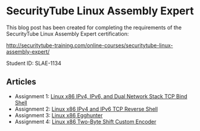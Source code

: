 # SecurityTube Linux Assembly Expert

This blog post has been created for completing the requirements of the SecurityTube Linux Assembly Expert certification:

http://securitytube-training.com/online-courses/securitytube-linux-assembly-expert/

Student ID: SLAE-1134

## Articles

* Assignment 1: [Linux x86 IPv4, IPv6, and Dual Network Stack TCP Bind Shell](https://deceiveyour.team/2018/08/19/tcp-ipv4-ipv6-and-dual-stack-bind-shell/)
* Assignment 2: [Linux x86 IPv4 and IPv6 TCP Reverse Shell](https://deceiveyour.team/2018/08/26/tcp-ipv4-and-ipv6-reverse-shell/)
* Assignment 3: [Linux x86 Egghunter](https://deceiveyour.team/2018/08/27/x86-egghunter/)
* Assignment 4: [Linux x86 Two-Byte Shift Custom Encoder](https://deceiveyour.team/2018/08/27/linux-x86-two-byte-shift-encoder/)
